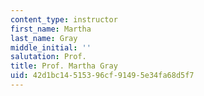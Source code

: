 ```yaml
---
content_type: instructor
first_name: Martha
last_name: Gray
middle_initial: ''
salutation: Prof.
title: Prof. Martha Gray
uid: 42d1bc14-5153-96cf-9149-5e34fa68d5f7
---
```

